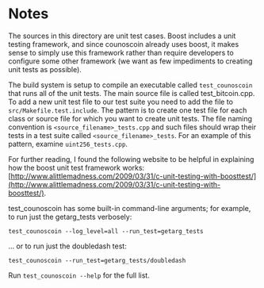 # Notes
The sources in this directory are unit test cases.  Boost includes a
unit testing framework, and since counoscoin already uses boost, it makes
sense to simply use this framework rather than require developers to
configure some other framework (we want as few impediments to creating
unit tests as possible).

The build system is setup to compile an executable called `test_counoscoin`
that runs all of the unit tests.  The main source file is called
test_bitcoin.cpp. To add a new unit test file to our test suite you need 
to add the file to `src/Makefile.test.include`. The pattern is to create 
one test file for each class or source file for which you want to create 
unit tests.  The file naming convention is `<source_filename>_tests.cpp` 
and such files should wrap their tests in a test suite 
called `<source_filename>_tests`. For an example of this pattern, 
examine `uint256_tests.cpp`.

For further reading, I found the following website to be helpful in
explaining how the boost unit test framework works:
[http://www.alittlemadness.com/2009/03/31/c-unit-testing-with-boosttest/](http://www.alittlemadness.com/2009/03/31/c-unit-testing-with-boosttest/).

test_counoscoin has some built-in command-line arguments; for
example, to run just the getarg_tests verbosely:

    test_counoscoin --log_level=all --run_test=getarg_tests

... or to run just the doubledash test:

    test_counoscoin --run_test=getarg_tests/doubledash

Run `test_counoscoin --help` for the full list.

